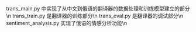 trans_main.py 中实现了从中文到俄语的翻译器的数据处理和训练模型建立的部分\n
trans_train.py 是翻译器的训练部分\n
trans_eval.py 是翻译器的调试部分\n
sentiment_analysis.py 实现了俄语的情感分析功能\n
